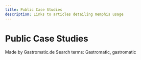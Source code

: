 ```yaml
---
title: Public Case Studies
description: Links to articles detailing memphis usage
---
```

# Public Case Studies

<Embed url="https://medium.com/gastromatic/synchronizing-data-using-memphis-dev-a-case-study-2e6e9a7b5512" />
Made by Gastromatic.de

<Embed url="https://memphis.dev/blog/how-kela-is-using-memphis-dev-for-real-time-cyber-threats-identification/"/>
Search terms: Gastromatic, gastromatic

<script setup>
import Embed from '/../components/Embed.vue'
</script>